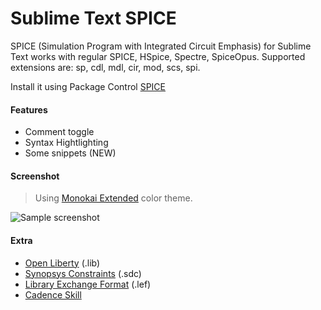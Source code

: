 # Sublime Text SPICE

SPICE (Simulation Program with Integrated Circuit Emphasis) for Sublime Text works with regular SPICE, HSpice, Spectre, SpiceOpus. Supported extensions are: sp, cdl, mdl, cir, mod, scs, spi.

Install it using Package Control [SPICE](https://sublime.wbond.net/packages/Spice)

#### Features
 - Comment toggle
 - Syntax Hightlighting
 - Some snippets (NEW)

#### Screenshot 
> Using [Monokai Extended](https://github.com/jonschlinkert/sublime-monokai-extended) color theme.

![Sample screenshot](https://github.com/leoheck/sublime-spice/blob/master/misc/sample.png?raw=true "Optional Title")



#### Extra
 - [Open Liberty](https://github.com/mtmoreira/sublime-liberty) (.lib)
 - [Synopsys Constraints](https://github.com/leoheck/sublime-synopsys-constraints) (.sdc)
 - [Library Exchange Format](https://sublime.wbond.net/package) (.lef)
 - [Cadence Skill](https://github.com/noisyass2/SublimeCadenceSkill)
